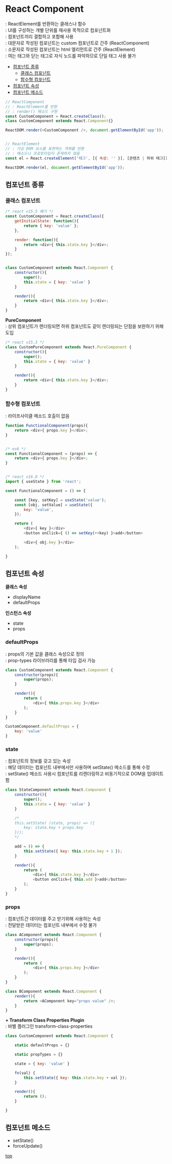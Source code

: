 # React Component
: ReactElement를 반환하는 클래스나 함수     
: UI를 구성하는 개별 단위를 재사용 목적으로 컴포넌트화    
: 컴포넌트끼리 결합하고 포함해 사용  
: 대문자로 작성된 컴포넌트는 custom 컴포넌트로 간주 (ReactComponent)   
: 소문자로 작성된 컴포넌트는 html 엘리먼트로 간주 (ReactElement)   
: 여는 태그와 닫는 태그로 자식 노드를 파악하므로 단일 태그 사용 불가   


- [컴포넌트 종류](#컴포넌트-종류)
    - [클래스 컴포넌트](#클래스-컴포넌트)  
    - [함수형 컴포넌트](#함수형-컴포넌트)  
- [컴포넌트 속성](#컴포넌트-속성)
- [컴포넌트 메소드](#컴포넌트-메소드)


```js
// ReactComponent
// : ReactElement를 반환
// : render() 메소드 구현
const CustomComponent = React.createClass();
class CustomComponent extends React.Component{}

ReactDOM.render(<CustomComponent />, document.getElementById('app'));


// ReactElement
// : 가상 DOM 요소를 표현하는 객체를 반환
// : 메소드나 프로토타입이 존재하지 않음
const el = React.createElement('태그', [{ 속성: '' }], [콘텐츠 | 하위 태그]);

ReactDOM.render(el, document.getElementById('app'));
```



## 컴포넌트 종류

### 클래스 컴포넌트

```js
/* react v15.5 폐기 */
const CustomComponent = React.createClass({
    getInitialState: function(){
        return { key: 'value' };
    },

    render: function(){
        return <div>{ this.state.key }</div>;
    }
});


class CustomComponent extends React.Component {
    constructor(){
        super();
        this.state = { key: 'value' }
    }

    render(){
        return <div>{ this.state.key }</div>;
    }
}
```


**PureComponent**  
: 상위 컴포넌트가 렌더링되면 하위 컴포넌트도 같이 렌더링되는 단점을 보완하기 위해 도입     

```js
/* react v15.3 */
class CustomPureComponent extends React.PureComponent {
    constructor(){
        super();
        this.state = { key: 'value' }
    }

    render(){
        return <div>{ this.state.key }</div>;
    }
}
```



### 함수형 컴포넌트   
: 라이프사이클 메소드 호출이 없음   

```js
function FunctionalComponent(props){
    return <div>{ props.key }</div>;
}


/* es6 */
const FunctionalComponent = (props) => {
    return <div>{ props.key }</div>;
}


/* react v16.8 */
import { useState } from 'react';

const FunctionalComponent = () => {

    const [key, setKey] = useState('value');
    const [obj, setValue] = useState({
        key: 'value',
    });

    return (
        <div>{ key }</div>
        <button onClick={ () => setKey(++key) }>add</button>

        <div>{ obj.key }</div>
    );

}
```



## 컴포넌트 속성  

**클래스 속성**
- displayName
- defaultProps

**인스턴스 속성**
- state
- props


### defaultProps
: props의 기본 값을 클래스 속성으로 정의   
: prop-types 라이브러리를 통해 타입 검사 가능    


```js
class CustomComponent extends React.Component {
    constructor(props){
        super(props);
    }

    render(){
        return (
            <div>{ this.props.key }</div>
        );
    }
}

CustomComponent.defaultProps = {
    key: 'value'
}
```


### state  
: 컴포넌트의 정보를 갖고 있는 속성      
: 해당 데이터는 컴포넌트 내부에서만 사용하며 setState() 메소드를 통해 수정     
: setState() 메소드 사용시 컴포넌트를 리렌더링하고 비동기적으로 DOM을 업데이트함    

```js
class StateComponent extends React.Component {
    constructor(){
        super();
        this.state = { key: 'value' }
    }

    /*
    this.setState( (state, props) => ({
        key: state.key + props.key
    }));
    */

    add = () => {
        this.setState({ key: this.state.key + 1 });
    }

    render(){
        return (
            <div>{ this.state.key }</div>
            <button onClick={ this.add }>add</button>
        );
    }
}
```


### props
: 컴포넌트간 데이터를 주고 받기위해 사용하는 속성       
: 전달받은 데이터는 컴포넌트 내부에서 수정 불가  

```js
class AComponent extends React.Component {
    constructor(props){
        super(props);
    }

    render(){
        return (
            <div>{ this.props.key }</div>
        );
    }
}

class BComponent extends React.Component {
    render(){
        return <AComponent key="props value" />;
    }
}
```


**+ Transform Class Properties Plugin**  
: 바벨 플러그인 transform-class-properties

```js
class CustomComponent extends React.Component {

    static defaultProps = {}

    static propTypes = {}

    state = { key: 'value' }

    fn(val) {
        this.setState({ key: this.state.key + val });
    }

    render(){
        return ();
    }

}
```



## 컴포넌트 메소드

- setState()
- forceUpdate()




[top](#)
